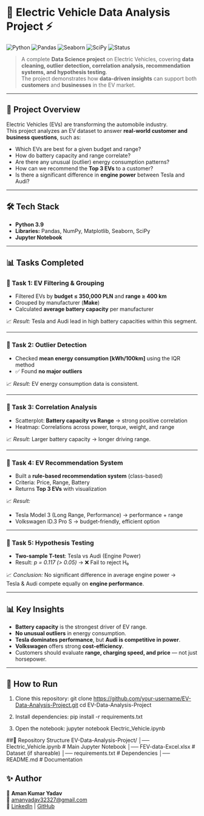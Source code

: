# 🚗 Electric Vehicle Data Analysis Project ⚡

![Python](https://img.shields.io/badge/Python-3.9-blue)
![Pandas](https://img.shields.io/badge/Pandas-Data%20Analysis-yellowgreen)
![Seaborn](https://img.shields.io/badge/Seaborn-Visualization-orange)
![SciPy](https://img.shields.io/badge/SciPy-Statistics-lightgrey)
![Status](https://img.shields.io/badge/Status-Completed-brightgreen)

> A complete **Data Science project** on Electric Vehicles, covering **data cleaning, outlier detection, correlation analysis, recommendation systems, and hypothesis testing**.  
> The project demonstrates how **data-driven insights** can support both **customers** and **businesses** in the EV market.  

---

## 📌 Project Overview
Electric Vehicles (EVs) are transforming the automobile industry.  
This project analyzes an EV dataset to answer **real-world customer and business questions**, such as:  

- Which EVs are best for a given budget and range?  
- How do battery capacity and range correlate?  
- Are there any unusual (outlier) energy consumption patterns?  
- How can we recommend the **Top 3 EVs** to a customer?  
- Is there a significant difference in **engine power** between Tesla and Audi?  

---

## 🛠️ Tech Stack
- **Python 3.9**
- **Libraries:** Pandas, NumPy, Matplotlib, Seaborn, SciPy  
- **Jupyter Notebook**  

---

## 📊 Tasks Completed

### 🔹 Task 1: EV Filtering & Grouping
- Filtered EVs by **budget ≤ 350,000 PLN** and **range ≥ 400 km**  
- Grouped by manufacturer (**Make**)  
- Calculated **average battery capacity** per manufacturer  

📈 *Result:* Tesla and Audi lead in high battery capacities within this segment.  

---

### 🔹 Task 2: Outlier Detection
- Checked **mean energy consumption [kWh/100km]** using the IQR method  
- ✅ Found **no major outliers**  

📈 *Result:* EV energy consumption data is consistent.  

---

### 🔹 Task 3: Correlation Analysis
- Scatterplot: **Battery capacity vs Range** → strong positive correlation  
- Heatmap: Correlations across power, torque, weight, and range  

📈 *Result:* Larger battery capacity → longer driving range.  

---

### 🔹 Task 4: EV Recommendation System
- Built a **rule-based recommendation system** (class-based)  
- Criteria: Price, Range, Battery  
- Returns **Top 3 EVs** with visualization  

📈 *Result:*  
- Tesla Model 3 (Long Range, Performance) → performance + range  
- Volkswagen ID.3 Pro S → budget-friendly, efficient option  

---

### 🔹 Task 5: Hypothesis Testing
- **Two-sample T-test**: Tesla vs Audi (Engine Power)  
- Result: *p = 0.117 (> 0.05)* → ❌ Fail to reject H₀  

📈 *Conclusion:* No significant difference in average engine power →  
Tesla & Audi compete equally on **engine performance**.  

---

## 📊 Key Insights
- **Battery capacity** is the strongest driver of EV range.  
- **No unusual outliers** in energy consumption.  
- **Tesla dominates performance**, but **Audi is competitive in power**.  
- **Volkswagen** offers strong **cost-efficiency**.  
- Customers should evaluate **range, charging speed, and price** — not just horsepower.  

---

## 🚀 How to Run
1. Clone this repository:
   git clone https://github.com/your-username/EV-Data-Analysis-Project.git
   cd EV-Data-Analysis-Project

2. Install dependencies:
   pip install -r requirements.txt

3. Open the notebook:
   jupyter notebook Electric_Vehicle.ipynb

##📂 Repository Structure
EV-Data-Analysis-Project/
│── Electric_Vehicle.ipynb   # Main Jupyter Notebook
│── FEV-data-Excel.xlsx      # Dataset (if shareable)
│── requirements.txt         # Dependencies
│── README.md                # Documentation

## ✨ Author
👤 **Aman Kumar Yadav**  
📧 amanyadav32327@gmail.com  
🔗 [LinkedIn](https://www.linkedin.com/in/aman-kumar-yadav-32327) | [GitHub](https://github.com/amanyadav32327)
